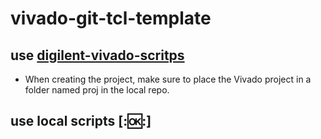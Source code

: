 # vivado-git-tcl-template

## use [digilent-vivado-scritps](https://github.com/Digilent/digilent-vivado-scripts)
- When creating the project, make sure to place the Vivado project in a folder named proj in the local repo.

## use local scripts [::ok::]
